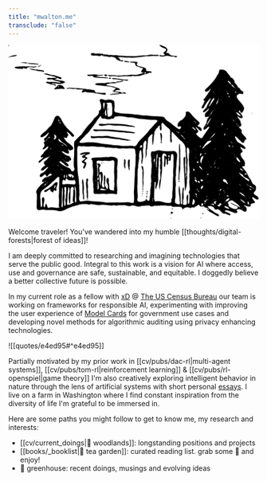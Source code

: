 ```yaml
---
title: "mwalton.me"
transclude: "false"
---
```

<p align="center">
<img src="./thoreaus_hut.svg" height="350" />
</p>

Welcome traveler! You've wandered into my humble [[thoughts/digital-forests|forest of ideas]]! 

I am deeply committed to researching and imagining technologies that serve the public good. Integral to this work is a vision for AI where access, use and governance are safe, sustainable, and equitable. I doggedly believe a better collective future is possible.

In my current role as a fellow with [xD](https://www.xd.gov/) @ [The US Census Bureau](https://www.census.gov/en.html) our team is working on frameworks for responsible AI, experimenting with improving the user experience of [Model Cards](https://bias.xd.gov/) for government use cases and developing novel methods for algorithmic auditing using privacy enhancing technologies.

![[quotes/e4ed95#^e4ed95]]

Partially motivated by my prior work in [[cv/pubs/dac-rl|multi-agent systems]], [[cv/pubs/tom-rl|reinforcement learning]] & [[cv/pubs/rl-openspiel|game theory]] I'm also creatively exploring intelligent behavior in nature through the lens of artificial systems with short personal [essays](https://autopoiesis.substack.com/). I live on a farm in Washington where I find constant inspiration from the diversity of life I'm grateful to be immersed in.

Here are some paths you might follow to get to know me, my research and interests:

- [[cv/current_doings|🌲 woodlands]]: longstanding positions and projects
- [[books/_booklist|🍃 tea garden]]: curated reading list. grab some 🍵 and enjoy!
- 🌱 greenhouse: recent doings, musings and evolving ideas